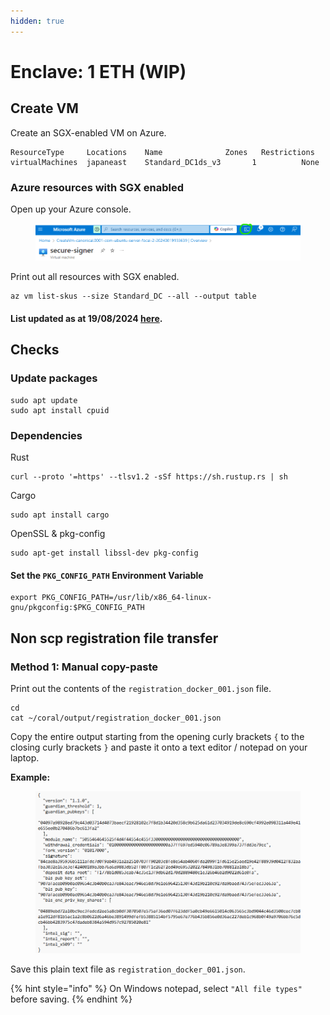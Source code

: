 ```yaml
---
hidden: true
---
```


# Enclave: 1 ETH (WIP)

## Create VM

Create an SGX-enabled VM on Azure.

```
ResourceType	 Locations    Name	            Zones	Restrictions
virtualMachines  japaneast    Standard_DC1ds_v3       1          None
```

### Azure resources with SGX enabled

Open up your Azure console.

<figure><img src="../../.gitbook/assets/image (4) (1).png" alt=""><figcaption></figcaption></figure>

Print out all resources with SGX enabled.

```
az vm list-skus --size Standard_DC --all --output table

```

#### List updated as at 19/08/2024 [here](https://docs.google.com/spreadsheets/d/1CyvMuyvTzpgCJdc8Tu5dA98l-z00GPQ78mC3FjMJ\_tQ/edit?usp=sharing).

## Checks

### Update packages

```
sudo apt update
sudo apt install cpuid
```

### Dependencies

Rust

```
curl --proto '=https' --tlsv1.2 -sSf https://sh.rustup.rs | sh
```

Cargo

```
sudo apt install cargo
```

OpenSSL & pkg-config

```
sudo apt-get install libssl-dev pkg-config
```

#### **Set the `PKG_CONFIG_PATH` Environment Variable**

```
export PKG_CONFIG_PATH=/usr/lib/x86_64-linux-gnu/pkgconfig:$PKG_CONFIG_PATH
```

## Non scp registration file transfer

&#x20;



### Method 1: Manual copy-paste

Print out the contents of the `registration_docker_001.json` file.

```
cd
cat ~/coral/output/registration_docker_001.json
```

Copy the entire output starting from the opening curly brackets `{` to the closing curly brackets `}` and paste it onto a text editor / notepad on your laptop.

**Example:**

<figure><img src="../../.gitbook/assets/image (1) (1).png" alt=""><figcaption></figcaption></figure>

Save this plain text file as `registration_docker_001.json`.&#x20;

{% hint style="info" %}
On Windows notepad, select `"All file types"` before saving.
{% endhint %}
